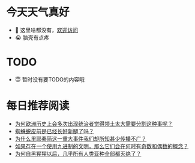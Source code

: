 # 今天天气真好
- 👋 这里啥都没有，[欢迎访问](https://zhangfeng-ola.github.io/)
- 😭 脑壳有点疼
<!---
- 👀 I’m interested in ...
- 🌱 I’m currently learning ...
- 💞️ I’m looking to collaborate on ...
- 📫 How to reach me ...
- 😇 I'm doing something ...

--->

# TODO 
- 😇 暂时没有要TODO的内容哦

<!---
zhangfeng-ola/zhangfeng-ola is a ✨ special ✨ repository because its `README.md` (this file) appears on your GitHub profile.
You can click the Preview link to take a look at your changes.
--->

# 每日推荐阅读
<!-- BLOG-POST-LIST:START -->
- [为何欧洲历史上会多次出现统治者觉得领土太大需要分割这种事呢？](https://daily.zhihu.com/story/9763302)
- [蜘蛛蜕皮前是已经长好新腿了吗？](https://daily.zhihu.com/story/9763308)
- [为什么里耶秦简这一重大事件我们却所知甚少传播不广？](https://daily.zhihu.com/story/9763312)
- [如果存在一个使用九进制的文明，那么它们会在何时有奇数和偶数的概念？](https://daily.zhihu.com/story/9763401)
- [为何自黑猩猩以后，几乎所有人类亚种全部都灭绝了？](https://daily.zhihu.com/story/9763269)
<!-- BLOG-POST-LIST:END -->
